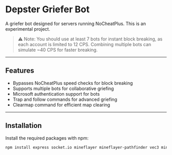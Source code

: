 # Depster Griefer Bot

A griefer bot designed for servers running NoCheatPlus. This is an experimental project.  

> ⚠️ Note: You should use at least 7 bots for instant block breaking, as each account is limited to 12 CPS. Combining multiple bots can simulate ~40 CPS for faster breaking.

---

## Features

- Bypasses NoCheatPlus speed checks for block breaking  
- Supports multiple bots for collaborative griefing  
- Microsoft authentication support for bots  
- Trap and follow commands for advanced griefing  
- Clearmap command for efficient map clearing

---

## Installation

Install the required packages with npm:

```bash
npm install express socket.io mineflayer mineflayer-pathfinder vec3 minecraft-data prismarine-item
